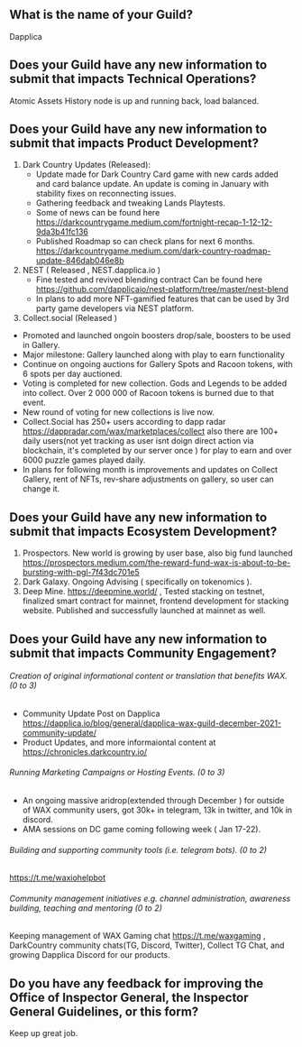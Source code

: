 ## What is the name of your Guild?

Dapplica

## Does your Guild have any new information to submit that impacts Technical Operations?

Atomic Assets History node is up and running back, load balanced.

## Does your Guild have any new information to submit that impacts Product Development?

1. Dark Country Updates (Released):
    - Update made for Dark Country Card game with new cards added and card balance update. An update is coming in January with stability fixes on reconnecting issues.
    - Gathering feedback and tweaking Lands Playtests. 
    - Some of news can be found here https://darkcountrygame.medium.com/fortnight-recap-1-12-12-9da3b41fc136
    - Published Roadmap so can check plans for next 6 months. https://darkcountrygame.medium.com/dark-country-roadmap-update-846dab046e8b 
2. NEST ( Released , NEST.dapplica.io ) 
   - Fine tested and revived blending contract Can be found here https://github.com/dapplicaio/nest-platform/tree/master/nest-blend
   - In plans to add more NFT-gamified features that can be used by 3rd party game developers via NEST platform. 
3. Collect.social (Released )
  - Promoted and launched ongoin boosters drop/sale, boosters to be used in Gallery.
  - Major milestone: Gallery launched along with play to earn functionality
  - Continue on ongoing auctions for Gallery Spots and Racoon tokens, with 6 spots per day auctioned. 
  - Voting is completed for new collection. Gods and Legends to be added into collect. Over 2 000 000 of Racoon tokens is burned due to that event.
  - New round of voting for new collections is live now. 
  - Collect.Social has 250+ users according to dapp radar https://dappradar.com/wax/marketplaces/collect also there are 100+ daily users(not yet tracking as user isnt doign direct action via blockchain, it's completed by our server once ) for play to earn and over 6000 puzzle games played daily. 
  - In plans for following month is improvements and updates on Collect Gallery, rent of NFTs, rev-share adjustments on gallery, so user can change it.  
  


## Does your Guild have any new information to submit that impacts Ecosystem Development?

1. Prospectors. New world is growing by user base, also big fund launched https://prospectors.medium.com/the-reward-fund-wax-is-about-to-be-bursting-with-pgl-7f43dc701e5
2. Dark Galaxy. Ongoing Advising ( specifically on tokenomics ). 
3. Deep Mine. https://deepmine.world/ , Tested stacking on testnet, finalized smart contract for mainnet, frontend development for stacking website. Published and successfully launched at mainnet as well.

## Does your Guild have any new information to submit that impacts Community Engagement?

###### Creation of original informational content or translation that benefits WAX. (0 to 3)

- Community Update Post on Dapplica https://dapplica.io/blog/general/dapplica-wax-guild-december-2021-community-update/
- Product Updates, and more informaiontal content at https://chronicles.darkcountry.io/ 

###### Running Marketing Campaigns or Hosting Events. (0 to 3)
- An ongoing massive aridrop(extended through December ) for outside of WAX community users, got 30k+ in telegram, 13k in twitter, and 10k in discord. 
- AMA sessions on DC game coming following week ( Jan 17-22). 

###### Building and supporting community tools (i.e. telegram bots). (0 to 2)  
https://t.me/waxiohelpbot 

###### Community management initiatives e.g. channel administration, awareness building, teaching and mentoring (0 to 2)
Keeping management of WAX Gaming chat https://t.me/waxgaming , DarkCountry community chats(TG, Discord, Twitter), Collect TG Chat, and growing Dapplica Discord for our products. 

## Do you have any feedback for improving the Office of Inspector General, the Inspector General Guidelines, or this form?

Keep up great job. 
